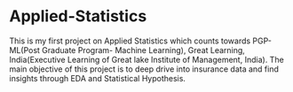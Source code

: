 # Applied-Statistics
This is my first project on Applied Statistics which counts towards PGP-ML(Post Graduate Program- Machine Learning), Great Learning, India(Executive Learning of Great lake Institute of Management, India). The main objective of this project is to deep drive into insurance data and find insights through EDA and Statistical Hypothesis.
